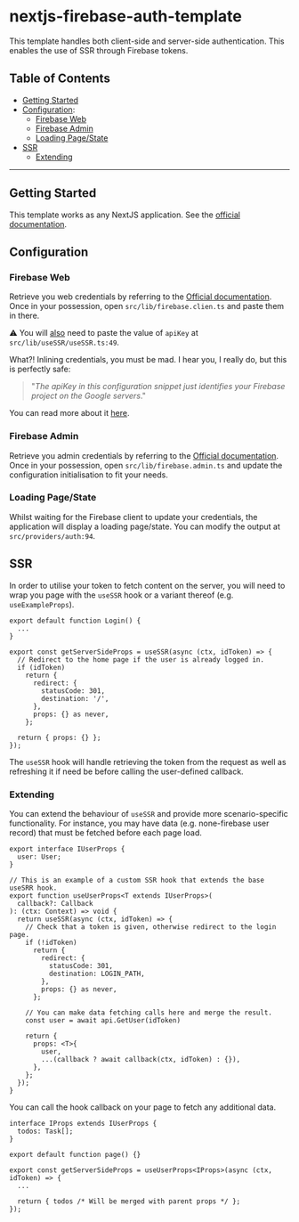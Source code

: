 # nextjs-firebase-auth-template

This template handles both client-side and server-side authentication. This enables the use of 
SSR through Firebase tokens.

## Table of Contents

- [Getting Started](#getting-started)
- [Configuration](#configuration):
  - [Firebase Web](#firebase-web)
  - [Firebase Admin](#firebase-admin)
  - [Loading Page/State](#loading-pagestate)
- [SSR](#ssr)
  - [Extending](#extending)
  
---

## Getting Started

This template works as any NextJS application. See the [official documentation](https://nextjs.org/docs).

## Configuration

### Firebase Web 

Retrieve you web credentials by referring to the 
[Official documentation](https://firebase.google.com/docs/web/setup?sdk_version=v8). Once in your possession, open `src/lib/firebase.clien.ts` and paste them in there.

⚠️ You will <u>also</u> need to paste the value of `apiKey` at `src/lib/useSSR/useSSR.ts:49`.

What?! Inlining credentials, you must be mad. I hear you, I really do, but this is perfectly safe: 

> "_The apiKey in this configuration snippet just identifies your Firebase project on the Google 
servers_." 

You can read more about it 
[here](https://stackoverflow.com/questions/37482366/is-it-safe-to-expose-firebase-apikey-to-the-public/37484053#37484053).

### Firebase Admin 

Retrieve you admin credentials by referring to the
[Official documentation](https://firebase.google.com/docs/admin/setup). Once in your possession, open `src/lib/firebase.admin.ts` and update the configuration 
initialisation to fit your needs.

### Loading Page/State

Whilst waiting for the Firebase client to update your credentials, the application will display 
a loading page/state. You can modify the output at `src/providers/auth:94`.

## SSR

In order to utilise your token to fetch content on the server, you will need to wrap you page 
with the `useSSR` hook or a variant thereof (e.g. `useExampleProps`).

```tsx
export default function Login() {
  ...
}

export const getServerSideProps = useSSR(async (ctx, idToken) => {
  // Redirect to the home page if the user is already logged in.
  if (idToken)
    return {
      redirect: {
        statusCode: 301,
        destination: '/',
      },
      props: {} as never,
    };

  return { props: {} };
});
```

The `useSSR` hook will handle retrieving the token from the request as well as refreshing it if 
need be before calling the user-defined callback.

### Extending

You can extend the behaviour of `useSSR` and provide more scenario-specific functionality. For 
instance, you may have data (e.g. none-firebase user record) that must be fetched before each page load. 

```tsx
export interface IUserProps {
  user: User;
}

// This is an example of a custom SSR hook that extends the base useSRR hook.
export function useUserProps<T extends IUserProps>(
  callback?: Callback
): (ctx: Context) => void {
  return useSSR(async (ctx, idToken) => {
    // Check that a token is given, otherwise redirect to the login page.
    if (!idToken)
      return {
        redirect: {
          statusCode: 301,
          destination: LOGIN_PATH,
        },
        props: {} as never,
      };
    
    // You can make data fetching calls here and merge the result.
    const user = await api.GetUser(idToken)

    return {
      props: <T>{
        user,
        ...(callback ? await callback(ctx, idToken) : {}),
      },
    };
  });
}
```

You can call the hook callback on your page to fetch any additional data.

```tsx
interface IProps extends IUserProps {
  todos: Task[];  
}

export default function page() {}

export const getServerSideProps = useUserProps<IProps>(async (ctx, idToken) => {
  ...
  
  return { todos /* Will be merged with parent props */ };
});
```
